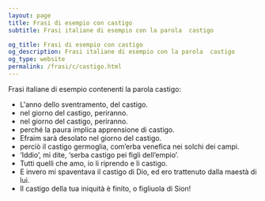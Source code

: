 ```yaml
---
layout: page
title: Frasi di esempio con castigo 
subtitle: Frasi italiane di esempio con la parola  castigo

og_title: Frasi di esempio con castigo 
og_description: Frasi italiane di esempio con la parola  castigo
og_type: website
permalink: /frasi/c/castigo.html
---
```


Frasi italiane di esempio contenenti la parola castigo:


- L'anno dello sventramento, del castigo.
- nel giorno del castigo, periranno.
- nel giorno del castigo, periranno.
- perché la paura implica apprensione di castigo.
- Efraim sarà desolato nel giorno del castigo.
- perciò il castigo germoglia, com’erba venefica nei solchi dei campi.
- ‘Iddio’, mi dite, ‘serba castigo pei figli dell’empio’.
- Tutti quelli che amo, io li riprendo e li castigo.
- E invero mi spaventava il castigo di Dio, ed ero trattenuto dalla maestà di lui.
- Il castigo della tua iniquità è finito, o figliuola di Sion!
